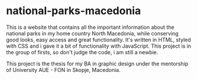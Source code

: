 # national-parks-macedonia

This is a website that contains all the important information about the national parks in my home country North Macedonia, while conserving good looks, easy access and great functionality.
It's written in HTML, styled with CSS and i gave it a bit of functionality with JavaScript. This project is in the group of firsts, so don't judge the code, i am still a newbie.

This project is the thesis for my BA in graphic design under the mentorship of University AUE - FON in Skopje, Macedonia.
